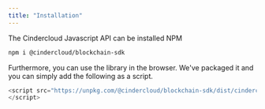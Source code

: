 ```yaml
---
title: "Installation"
---
```


The Cindercloud Javascript API can be installed NPM

```bash
npm i @cindercloud/blockchain-sdk
```

Furthermore, you can use the library in the browser. We've packaged it and you can simply add the following as a script.

```javascript
<script src="https://unpkg.com/@cindercloud/blockchain-sdk/dist/cindercloud.min.js" type="application/javascript">
</script>
```